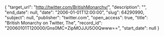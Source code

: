 {
  "target_url": "http://twitter.com/BritishMonarchy/", 
  "description": "", 
  "end_date": null, 
  "date": "2006-01-01T12:00:00", 
  "slug": 64290990, 
  "subject": null, 
  "publisher": "twitter.com", 
  "open_access": true, 
  "title": "British Monarchy on Twitter, The", 
  "record_id": "20060101T120000/Gns0MC+ZipMOJJU5O0Qwww==", 
  "start_date": null
}

